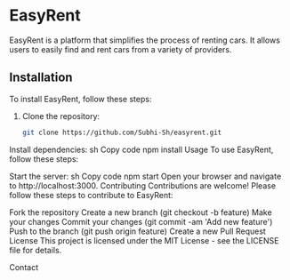 # EasyRent

EasyRent is a platform that simplifies the process of renting cars. It allows users to easily find and rent cars from a variety of providers.

## Installation

To install EasyRent, follow these steps:

1. Clone the repository:
   ```sh
   git clone https://github.com/Subhi-Sh/easyrent.git
Install dependencies:
sh
Copy code
npm install
Usage
To use EasyRent, follow these steps:

Start the server:
sh
Copy code
npm start
Open your browser and navigate to http://localhost:3000.
Contributing
Contributions are welcome! Please follow these steps to contribute to EasyRent:

Fork the repository
Create a new branch (git checkout -b feature)
Make your changes
Commit your changes (git commit -am 'Add new feature')
Push to the branch (git push origin feature)
Create a new Pull Request
License
This project is licensed under the MIT License - see the LICENSE file for details.

Contact
